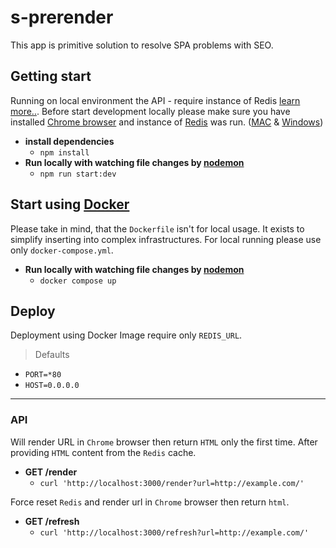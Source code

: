 
# s-prerender
This app is primitive solution to resolve SPA problems with SEO.


## Getting start
Running on local environment the API - require instance of Redis [learn more..](https://redis.io/docs/getting-started/).
Before start development locally please make sure you have installed [Chrome browser](https://www.google.com/chrome/) and instance of [Redis](https://redis.io/) was run. ([MAC](https://tableplus.com/blog/2018/10/how-to-start-stop-restart-redis.html) & [Windows](https://riptutorial.com/redis/example/29962/installing-and-running-redis-server-on-windows))

- **install dependencies**
    - `npm install`
- **Run locally with watching file changes by [nodemon](https://www.npmjs.com/package/nodemon)**
    - `npm run start:dev`


## Start using [Docker](https://www.docker.com/)
Please take in mind, that the `Dockerfile` isn't for local usage. It exists to simplify inserting into complex infrastructures.
For local running please use only `docker-compose.yml`.

- **Run locally with watching file changes by [nodemon](https://www.npmjs.com/package/nodemon)**
  - `docker compose up`


## Deploy
Deployment using Docker Image require only `REDIS_URL`.

> Defaults
- `PORT=*80`
- `HOST=0.0.0.0`



---
### API
Will render URL in `Chrome` browser then return `HTML` only the first time. After providing `HTML` content from the `Redis` cache.
- **GET /render**
    - `curl 'http://localhost:3000/render?url=http://example.com/'`

Force reset `Redis` and render url in `Chrome` browser then return `html`.
- **GET /refresh**
    - `curl 'http://localhost:3000/refresh?url=http://example.com/'`
